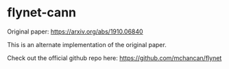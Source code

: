 # flynet-cann


Original paper: https://arxiv.org/abs/1910.06840

This is an alternate implementation of the original paper. 

Check out the official github repo here: https://github.com/mchancan/flynet 
